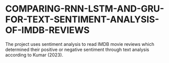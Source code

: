 # COMPARING-RNN-LSTM-AND-GRU-FOR-TEXT-SENTIMENT-ANALYSIS-OF-IMDB-REVIEWS
The project uses sentiment analysis to read IMDB movie reviews which determined their positive or negative sentiment through text analysis according to Kumar (2023).
